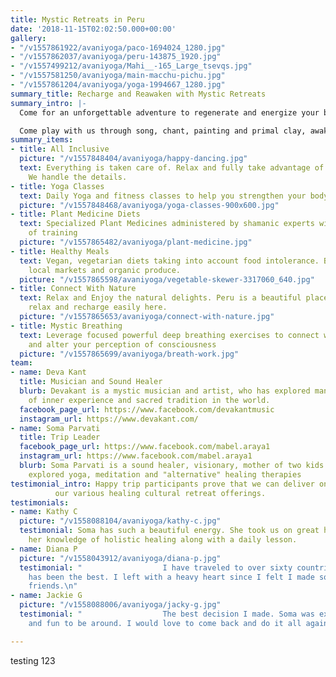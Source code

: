 ```yaml
---
title: Mystic Retreats in Peru
date: '2018-11-15T02:02:50.000+00:00'
gallery:
- "/v1557861922/avaniyoga/paco-1694024_1280.jpg"
- "/v1557862037/avaniyoga/peru-143875_1920.jpg"
- "/v1557499212/avaniyoga/Mahi__-165_Large_tsevqs.jpg"
- "/v1557581250/avaniyoga/main-macchu-pichu.jpg"
- "/v1557861204/avaniyoga/yoga-1994667_1280.jpg"
summary_title: Recharge and Reawaken with Mystic Retreats
summary_intro: |-
  Come for an unforgettable adventure to regenerate and energize your body, mind, and soul. Sacred Rituals in powerful ancient temples, Deep emotional and psychic cleansing through breath-work journeys; shamanic wisdom and meditations from Peru, Mexico, Hawaii; Egyptian Alchemy to transform and awaken consciousness; Yoga to open and strengthen the body: It is a multi-dimensional renewal of body, psyche, and spirit.

  Come play with us through song, chant, painting and primal clay, awakening and liberating the child within. Enter into the magic world of Dream-time through Sacred Plants and Spirit Journeys. 7 days 6 and nights in the magic lands of Peru, Brazil, and Chile. All meals, accommodations, and ground transport included.
summary_items:
- title: All Inclusive
  picture: "/v1557848404/avaniyoga/happy-dancing.jpg"
  text: Everything is taken care of. Relax and fully take advantage of your time.
    We handle the details.
- title: Yoga Classes
  text: Daily Yoga and fitness classes to help you strengthen your body and mind.
  picture: "/v1557848468/avaniyoga/yoga-classes-900x600.jpg"
- title: Plant Medicine Diets
  text: Specialized Plant Medicines administered by shamanic experts with generations
    of training
  picture: "/v1557865482/avaniyoga/plant-medicine.jpg"
- title: Healthy Meals
  text: Vegan, vegetarian diets taking into account food intolerance. Buying from
    local markets and organic produce.
  picture: "/v1557865598/avaniyoga/vegetable-skewer-3317060_640.jpg"
- title: Connect With Nature
  text: Relax and Enjoy the natural delights. Peru is a beautiful place and you can
    relax and recharge easily here.
  picture: "/v1557865653/avaniyoga/connect-with-nature.jpg"
- title: Mystic Breathing
  text: Leverage focused powerful deep breathing exercises to connect with your spirit
    and alter your perception of consciousness
  picture: "/v1557865699/avaniyoga/breath-work.jpg"
team:
- name: Deva Kant
  title: Musician and Sound Healer
  blurb: Devakant is a mystic musician and artist, who has explored many pathways
    of inner experience and sacred tradition in the world.
  facebook_page_url: https://www.facebook.com/devakantmusic
  instagram_url: https://www.devakant.com/
- name: Soma Parvati
  title: Trip Leader
  facebook_page_url: https://www.facebook.com/mabel.araya1
  instagram_url: https://www.facebook.com/mabel.araya1
  blurb: Soma Parvati is a sound healer, visionary, mother of two kids who has deeply
    explored yoga, meditation and "alternative" healing therapies
testimonial_intro: Happy trip participants prove that we can deliver on our promises. Since 2015 we have been making a positive impact on the world through
          our various healing cultural retreat offerings.
testimonials:
- name: Kathy C
  picture: "/v1558088104/avaniyoga/kathy-c.jpg"
  testimonial: Soma has such a beautiful energy. She took us on great hikes, shared
    her knowledge of holistic healing along with a daily lesson.
- name: Diana P
  picture: "/v1558043912/avaniyoga/diana-p.jpg"
  testimonial: "                  I have traveled to over sixty countries and this
    has been the best. I left with a heavy heart since I felt I made so many dear
    friends.\n"
- name: Jackie G
  picture: "/v1558088006/avaniyoga/jacky-g.jpg"
  testimonial: "                  The best decision I made. Soma was extremely welcoming
    and fun to be around. I would love to come back and do it all again."

---
```

testing 123